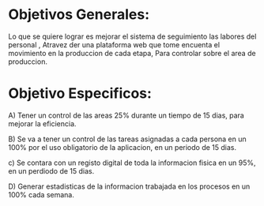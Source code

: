 # Objetivos Generales:

Lo que se quiere lograr es mejorar el sistema de seguimiento las labores del personal , Atravez der una plataforma web que tome encuenta el movimiento
en la produccion de cada etapa, Para controlar sobre el area de produccion.

# Objetivo Especificos:

 A) Tener un control de las areas 25% durante un tiempo de 15 dias, para mejorar la eficiencia.
 
 B) Se va a tener un control de las tareas asignadas a cada persona en un 100% por el uso obligatorio de la aplicacion, en un periodo de 15 dias.
 
 c) Se contara con un registo digital de toda la informacion fisica en un 95%, en un perdiodo de 15 dias.
 
 D) Generar estadisticas de la informacion trabajada en los procesos en un 100% cada semana.
